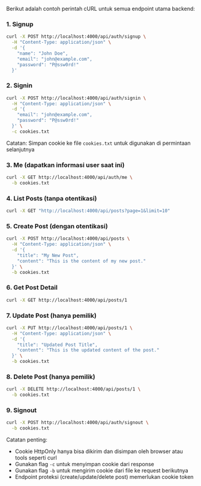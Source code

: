 Berikut adalah contoh perintah cURL untuk semua endpoint utama backend:

### 1. Signup
```bash
curl -X POST http://localhost:4000/api/auth/signup \
  -H "Content-Type: application/json" \
  -d '{
    "name": "John Doe",
    "email": "john@example.com",
    "password": "P@ssw0rd!"
  }'
```

### 2. Signin
```bash
curl -X POST http://localhost:4000/api/auth/signin \
  -H "Content-Type: application/json" \
  -d '{
    "email": "john@example.com",
    "password": "P@ssw0rd!"
  }' \
  -c cookies.txt
```
Catatan: Simpan cookie ke file `cookies.txt` untuk digunakan di permintaan selanjutnya

### 3. Me (dapatkan informasi user saat ini)
```bash
curl -X GET http://localhost:4000/api/auth/me \
  -b cookies.txt
```

### 4. List Posts (tanpa otentikasi)
```bash
curl -X GET "http://localhost:4000/api/posts?page=1&limit=10"
```

### 5. Create Post (dengan otentikasi)
```bash
curl -X POST http://localhost:4000/api/posts \
  -H "Content-Type: application/json" \
  -d '{
    "title": "My New Post",
    "content": "This is the content of my new post."
  }' \
  -b cookies.txt
```

### 6. Get Post Detail
```bash
curl -X GET http://localhost:4000/api/posts/1
```

### 7. Update Post (hanya pemilik)
```bash
curl -X PUT http://localhost:4000/api/posts/1 \
  -H "Content-Type: application/json" \
  -d '{
    "title": "Updated Post Title",
    "content": "This is the updated content of the post."
  }' \
  -b cookies.txt
```

### 8. Delete Post (hanya pemilik)
```bash
curl -X DELETE http://localhost:4000/api/posts/1 \
  -b cookies.txt
```

### 9. Signout
```bash
curl -X POST http://localhost:4000/api/auth/signout \
  -b cookies.txt
```

Catatan penting:
- Cookie HttpOnly hanya bisa dikirim dan disimpan oleh browser atau tools seperti curl
- Gunakan flag `-c` untuk menyimpan cookie dari response
- Gunakan flag `-b` untuk mengirim cookie dari file ke request berikutnya
- Endpoint proteksi (create/update/delete post) memerlukan cookie token